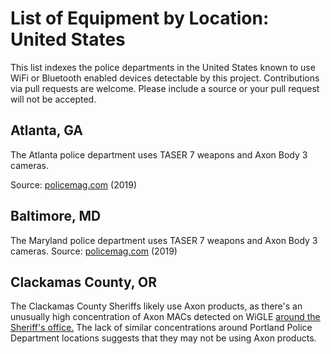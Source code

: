# List of Equipment by Location: United States
This list indexes the police departments in the United States known to use WiFi
or Bluetooth enabled devices detectable by this project. Contributions via pull
requests are welcome. Please include a source or your pull request will not be
accepted.

## Atlanta, GA
The Atlanta police department uses TASER 7 weapons and Axon Body 3 cameras.

Source: [policemag.com](https://www.policemag.com/technology/news/15314523/3-major-agencies-to-deploy-axons-officer-safety-plan-7) (2019)

## Baltimore, MD
The Maryland police department uses TASER 7 weapons and Axon Body 3 cameras.
Source: [policemag.com](https://www.policemag.com/technology/news/15314523/3-major-agencies-to-deploy-axons-officer-safety-plan-7)  (2019)

## Clackamas County, OR
The Clackamas County Sheriffs likely use Axon products, as there's an unusually
high concentration of Axon MACs detected on WiGLE
[around the Sheriff's office.](https://wigle.net/mapsearch?maplat=45.42980931518206&maplon=-122.5694454370719&mapzoom=17&n=g2%20%2Fmapsearch)
The lack of similar concentrations around Portland Police Department locations
suggests that they may not be using Axon products.
